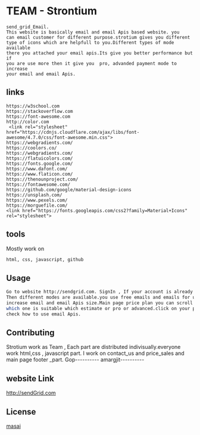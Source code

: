 # TEAM - Strontium
```
send_grid_Email. 
This website is basically email and email Apis based website. you 
can email customer for different purpose.strotium gives you different
type of icons which are helpfull to you.Different types of mode available 
there you attached your email apis.Its give you better performance but if
you are use more then it give you  pro, advanded payment mode to increase 
your email and email Apis.
```
## links
```
https://w3school.com
https://stackoverflow.com
https://font-awesome.com
http://color.com
 <link rel="stylesheet" href="https://cdnjs.cloudflare.com/ajax/libs/font-awesome/4.7.0/css/font-awesome.min.css">
https://webgradients.com/
https://coolors.co/
https://webgradients.com/
https://flatuicolors.com/
https://fonts.google.com/
https://www.dafont.com/
https://www.flaticon.com/
https://thenounproject.com/
https://fontawesome.com/
https://github.com/google/material-design-icons
https://unsplash.com/
https://www.pexels.com/
https://morguefile.com/
<link href="https://fonts.googleapis.com/css2?family=Material+Icons" rel="stylesheet">
```
## tools
Mostly work on 
```bash
html, css, javascript, github
```
## Usage
```bash 
Go to website http://sendgrid.com. SignIn , If your account is already and go to your login profile. 
Then different modes are available.you use free emails and emails for understanding.if you want to  
increase email and email Apis size.Main page price plan you can scroll  see button see plan and check 
which one is suitable which estimate or pro or advanced.click on your plan. See on plan you learn and 
check how to use email Apis.
```
## Contributing
Strotium work as Team , Each part are distributed indivisually.everyone work html,css , javascript part.
I work on contact_us and price_sales and main page footer _part.
Gop----------
amargjit----------

## website Link
http://sendGrid.com
## License
[masai](https://masai.com/licenses/masai/2020)
